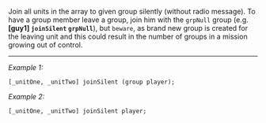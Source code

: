 Join all units in the array to given group silently (without radio message). To have a group member leave a group, join him with the `grpNull` group (e.g. **[guy1] `joinSilent` `grpNull`**), but `beware`, as brand new group is created for the leaving unit and this could result in the number of groups in a mission growing out of control.


---
*Example 1:*
```sqf
[_unitOne, _unitTwo] joinSilent (group player);
```

*Example 2:*
```sqf
[_unitOne, _unitTwo] joinSilent player;
```